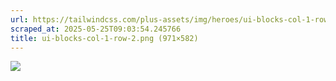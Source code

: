 ```yaml
---
url: https://tailwindcss.com/plus-assets/img/heroes/ui-blocks-col-1-row-2.png
scraped_at: 2025-05-25T09:03:54.245766
title: ui-blocks-col-1-row-2.png (971×582)
---
```


![](https://tailwindcss.com/plus-assets/img/heroes/ui-blocks-col-1-row-2.png)

